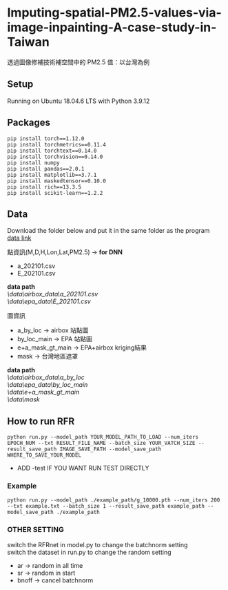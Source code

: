 # Imputing-spatial-PM2.5-values-via-image-inpainting-A-case-study-in-Taiwan
透過圖像修補技術補空間中的 PM2.5 值：以台灣為例

## Setup  
Running on Ubuntu 18.04.6 LTS with Python 3.9.12
## Packages
```
pip install torch==1.12.0
pip install torchmetrics==0.11.4
pip install torchtext==0.14.0
pip install torchvision==0.14.0
pip install numpy
pip install pandas==2.0.1
pip install matplotlib==3.7.1
pip install maskedtensor==0.10.0
pip install rich==13.3.5
pip install scikit-learn==1.2.2
```
## Data  
Download the folder below and put it in the same folder as the program  
[data link](https://drive.google.com/drive/folders/15JnDxbVfnmEDptxKw6Z4EtfKVQ75JGtX?usp=sharing)  

點資訊(M,D,H,Lon,Lat,PM2.5)  -> **for DNN**  
* a_202101.csv
* E_202101.csv  

**data path**  
*\data\airbox_data\a_202101.csv*  
*\data\epa_data\E_202101.csv*  

圖資訊  
* a_by_loc -> airbox 站點圖
* by_loc_main -> EPA 站點圖
* e+a_mask_gt_main -> EPA+airbox kriging結果
* mask -> 台灣地區遮罩

**data path**  
*\data\airbox_data\a_by_loc*  
*\data\epa_data\by_loc_main*  
*\data\e+a_mask_gt_main*  
*\data\mask*  

## How to run RFR

```
python run.py --model_path YOUR_MODEL_PATH_TO_LOAD --num_iters EPOCH_NUM --txt RESULT_FILE_NAME --batch_size YOUR_VATCH_SIZE --result_save_path IMAGE_SAVE_PATH --model_save_path WHERE_TO_SAVE_YOUR_MODEL
```
* ADD -test IF YOU WANT RUN TEST DIRECTLY  
### Example  
```
python run.py --model_path ./example_path/g_10000.pth --num_iters 200 --txt example.txt --batch_size 1 --result_save_path example_path --model_save_path ./example_path
```


### OTHER SETTING
switch the RFRnet in model.py to change the batchnorm setting  
switch the dataset in run.py to change the random setting
* ar -> random in all time
* sr -> random in start
* bnoff -> cancel batchnorm


